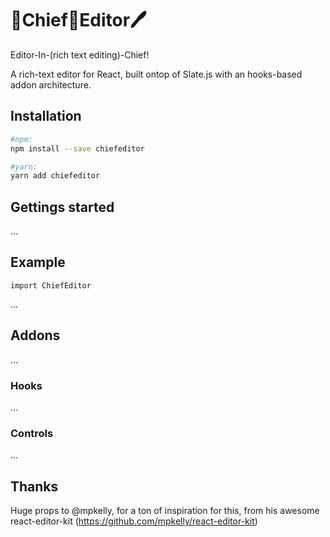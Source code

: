 
# 👔Chief🎩Editor🖊
Editor-In-(rich text editing)-Chief!

A rich-text editor for React, built ontop of Slate.js with an hooks-based addon architecture.

## Installation
```bash
#npm:
npm install --save chiefeditor

#yarn:
yarn add chiefeditor
```

## Gettings started
...
## Example
```tsx
import ChiefEditor

```
...
## Addons
...
### Hooks
...
### Controls
...

## Thanks
Huge props to @mpkelly, for a ton of inspiration for this, from his awesome react-editor-kit (https://github.com/mpkelly/react-editor-kit)